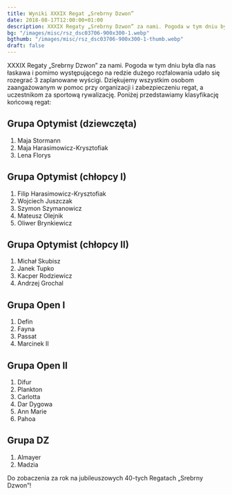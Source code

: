 ```yaml
---
title: Wyniki XXXIX Regat „Srebrny Dzwon”
date: 2018-08-17T12:00:00+01:00
description: XXXIX Regaty „Srebrny Dzwon” za nami. Pogoda w tym dniu była dla nas łaskawa. Udało się rozegrać 3 zaplanowane wyścigi. Klasyfikacja końcowa regat.
bg: "/images/misc/rsz_dsc03706-900x300-1.webp"
bgthumb: "/images/misc/rsz_dsc03706-900x300-1-thumb.webp"
draft: false
---
```


XXXIX Regaty „Srebrny Dzwon” za nami. Pogoda w tym dniu była dla nas łaskawa i pomimo występującego na redzie dużego rozfalowania udało się rozegrać 3 zaplanowane wyścigi. Dziękujemy wszystkim osobom zaangażowanym w pomoc przy organizacji i zabezpieczeniu regat, a uczestnikom za sportową rywalizację. Poniżej przedstawiamy klasyfikację końcową regat:

## Grupa Optymist (dziewczęta)

1. Maja Stormann
1. Maja Harasimowicz-Krysztofiak
1. Lena Florys

## Grupa Optymist (chłopcy I)
1. Filip Harasimowicz-Krysztofiak
1. Wojciech Juszczak
1. Szymon Szymanowicz
1. Mateusz Olejnik
1. Oliwer Brynkiewicz

## Grupa Optymist (chłopcy II)
1. Michał Skubisz
1. Janek Tupko
1. Kacper Rodziewicz
1. Andrzej Grochal

## Grupa Open I
1. Defin
1. Fayna
1. Passat
1. Marcinek II

## Grupa Open II
1. Difur
1. Plankton
1. Carlotta
1. Dar Dygowa
1. Ann Marie
1. Pahoa

## Grupa DZ
1. Almayer
1. Madzia

Do zobaczenia za rok na jubileuszowych 40-tych Regatach „Srebrny Dzwon”!